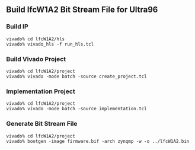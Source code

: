 ## Build lfcW1A2 Bit Stream File for Ultra96

### Build IP

```console
vivado% cd lfcW1A2/hls
vivado% vivado_hls -f run_hls.tcl
```

### Build Vivado Project

```console
vivado% cd lfcW1A2/project
vivado% vivado -mode batch -source create_project.tcl
```

### Implementation Project

```console
vivado% cd lfcW1A2/project
vivado% vivado -mode batch -source implementation.tcl
```

### Generate Bit Stream File


```console
vivado% cd lfcW1A2/project
vivado% bootgen -image firmware.bif -arch zynqmp -w -o ../lfcW1A2.bin
```

